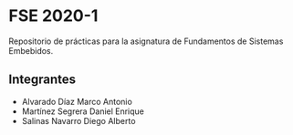 # FSE 2020-1
Repositorio de prácticas para la asignatura de Fundamentos de Sistemas Embebidos.

## Integrantes
* Alvarado Díaz Marco Antonio
* Martínez Segrera Daniel Enrique
* Salinas Navarro Diego Alberto
